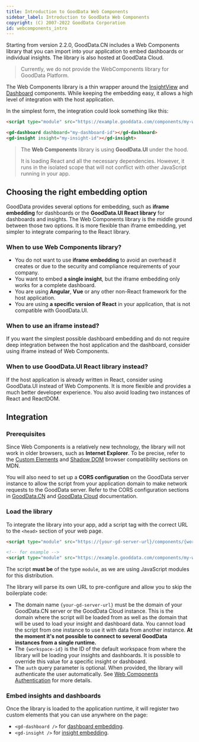 ```yaml
---
title: Introduction to GoodData Web Components
sidebar_label: Introduction to GoodData Web Components
copyright: (C) 2007-2022 GoodData Corporation
id: webcomponents_intro
---
```


Starting from version 2.2.0, GoodData.CN includes a Web Components library that you can import into your application
to embed dashboards or individual insights. The library is also hosted at GoodData Cloud.

> Currently, we do not provide the WebComponents library for GoodData Platform.

The Web Components library is a thin wrapper around the [InsightView] and [Dashboard] components. While keeping the embedding easy, it allows a high level of integration with the host application. 

In the simplest form, the integration could look something like this:

```html
<script type="module" src="https://example.gooddata.com/components/my-workspace-id.js?auth=sso"></script>

<gd-dashboard dashboard="my-dashboard-id"></gd-dashboard>
<gd-insight insight="my-insight-id"></gd-insight>
```

> The **Web Components** library is using **GoodData.UI** under the hood. 
>
>It is loading React and all the necessary dependencies. However, it runs in the isolated scope that will not conflict with other JavaScript running in your app.

## Choosing the right embedding option

GoodData provides several options for embedding, such as **iframe embedding** for dashboards or the  **GoodData.UI React library** for dashboards and insights. The Web Components library is the middle ground between those two options. It is
more flexible than iframe embedding, yet simpler to integrate comparing to the React library. 

### When to use Web Components library?

* You do not want to use **iframe embedding** to avoid an overhead it creates or due to the security and compliance requirements of your company.
* You want to embed **a single insight**, but the iframe embedding only works for a complete dashboard.
* You are using **Angular**, **Vue** or any other non-React framework for the host application.
* You are using **a specific version of React** in your application, that is not compatible with GoodData.UI.

### When to use an iframe instead?

If you want the simplest possible dashboard embedding and do not require deep integration between the host application
and the dashboard, consider using iframe instead of Web Components.

### When to use GoodData.UI React library instead? 

If the host application is already written in React, consider using GoodData.UI instead of Web Components. It is more
flexible and provides a much better developer experience. You also avoid loading two instances of React and ReactDOM.

## Integration

### Prerequisites

Since Web Components is a relatively new technology, the library will not work in older browsers, such as
**Internet Explorer**. To be precise, refer to the
<a href="https://developer.mozilla.org/en-US/docs/Web/API/CustomElementRegistry#browser_compatibility" target="_blank">Custom Elements</a> and
<a href="https://developer.mozilla.org/en-US/docs/Web/API/ShadowRoot#browser_compatibility" target="_blank">Shadow DOM</a> browser compatibility sections on MDN.

You will also need to set up a **CORS configuration** on the GoodData server instance to allow the script from your application
domain to make network requests to the GoodData server. Refer to the CORS configuration sections in [GoodData.CN](https://www.gooddata.com/developers/cloud-native/doc/latest/manage-deployment/set-up-organizations/set-up-cors-for-organization/) and
[GoodData Cloud](https://www.gooddata.com/developers/cloud-native/doc/cloud/manage-deployment/set-up-organizations/set-up-cors-for-organization/) documentation.

### Load the library

To integrate the library into your app, add a script tag with the correct URL to the `<head>`
section of your web page.

```html
<script type="module" src="https://{your-gd-server-url}/components/{workspace-id}.js?auth=sso"></script>

<!-- for example -->
<script type="module" src="https://example.gooddata.com/components/my-workspace.js?auth=sso"></script>
```

The script **must be** of the type `module`, as we are using JavaScript modules for this distribution.

The library will parse its own URL to pre-configure and allow you to skip the boilerplate code:
* The domain name `{your-gd-server-url}` must be the domain of your GoodData.CN server or the GoodData Cloud instance. 
    This is the domain where the script will be loaded from as well as the domain that will be used to load your insight and dashboard data. You cannot load the script from one instance to use it with data from another instance.
    **At the moment it's not possible to connect to several GoodData instances from a single runtime.**
* The `{workspace-id}` is the ID of the default workspace from where the library will be loading your insights and dashboards.
    It is possible to override this value for a specific insight or dashboard.
* The `auth` query parameter is optional. When provided, the library will authenticate the user automatically.
    See [Web Components Authentication] for more details.

### Embed insights and dashboards

Once the library is loaded to the application runtime, it will register two custom elements that you can use anywhere
on the page:

* `<gd-dashboard />` for [dashboard embedding].
* `<gd-insight />` for [insight embedding].

[InsightView]:10_vis__insight_view.md
[Dashboard]:18_dashboard_component.md
[GoodData.CN and GoodData Cloud setup docs]:06_cloudnative__integration.md#step-4-solve-cross-origin-resource-sharing
[Web Components Authentication]:19_webcomponents_authentication.md
[dashboard embedding]:19_webcomponents_dashboard.md
[insight embedding]:19_webcomponents_insight.md
